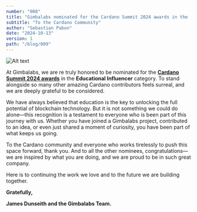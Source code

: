 ```yaml
---
number: "008"
title: "Gimbalabs nominated for the Cardano Summit 2024 awards in the 'Educational Influencer' category."
subtitle: "To the Cardano Community"
author: "Sebastian Pabon"
date: "2024-10-13"
version: 1
path: "/blog/009"
---
```


![Alt text](/cardano_summit_gimbalabs_nomination.gif "gimbalabs_nominated_for_the_Cardano_Summit_2024")


At Gimbalabs, we are re truly honored to be nominated for the **[Cardano Summit 2024 awards](https://voting.summit.cardano.org)** in the **Educational Influencer** category. To stand alongside so many other amazing Cardano contributors feels surreal, and we are deeply grateful to be considered.

We have always believed that education is the key to unlocking the full potential of blockchain technology. But it is not something we could do alone—this recognition is a testament to everyone who is been part of this journey with us. Whether you have joined a Gimbalabs project, contributed to an idea, or even just shared a moment of curiosity, you have been part of what keeps us going.

To the Cardano community and everyone who works tirelessly to push this space forward, thank you. And to all the other nominees, congratulations—we are inspired by what you are doing, and we are proud to be in such great company.

Here is to continuing the work we love and to the future we are building together.

**Gratefully,**

**James Dunseith and the Gimbalabs Team.**